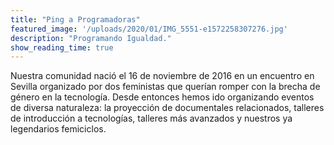 ```yaml
---
title: "Ping a Programadoras"
featured_image: '/uploads/2020/01/IMG_5551-e1572258307276.jpg'
description: "Programando Igualdad."
show_reading_time: true
---
```

Nuestra comunidad nació el 16 de noviembre de 2016 en un encuentro en Sevilla organizado por dos feministas que querían romper con la brecha de género en la tecnología. Desde entonces hemos ido organizando eventos de diversa naturaleza: la proyección de documentales relacionados, talleres de introducción a tecnologías, talleres más avanzados y nuestros ya legendarios femiciclos. 
